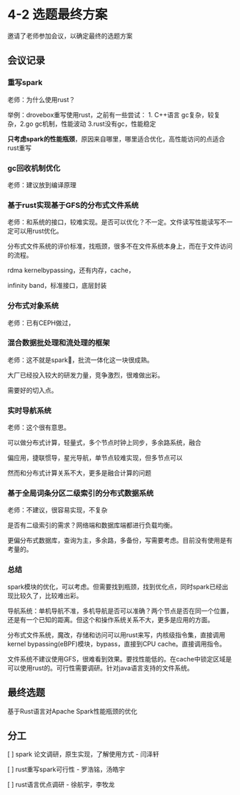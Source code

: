 # 4-2 选题最终方案

邀请了老师参加会议，以确定最终的选题方案

## 会议记录

### 重写spark

老师：为什么使用rust？

举例：drovebox重写使用rust，之前有一些尝试： 1. C++语言 gc复杂，较复杂，2.go gc机制，性能波动 3.rust没有gc，性能稳定

**只考虑spark的性能瓶颈**，原因来自哪里，哪里适合优化，高性能访问的点适合rust重写

### gc回收机制优化

老师：建议放到编译原理

### 基于rust实现基于GFS的分布式文件系统

老师：和系统的接口，较难实现。是否可以优化？不一定。文件读写性能读写不一定可以用rust优化。

分布式文件系统的评价标准，找瓶颈，很多不在文件系统本身上，而在于文件访问的流程。

rdma kernelbypassing，还有内存，cache，

infinity band，标准接口，底层封装

### 分布式对象系统

老师：已有CEPH做过，

### 混合数据批处理和流处理的框架

老师：这不就是spark🐎，批流一体化这一块很成熟。

大厂已经投入较大的研发力量，竞争激烈，很难做出彩。

需要好的切入点。

### 实时导航系统

老师：这个很有意思。

可以做分布式计算，轻量式，多个节点时钟上同步，多余路系统，融合

偏应用，捷联惯导，星光导航，单节点较难实现，但多节点可以

然而和分布式计算关系不大，更多是融合计算的问题

### 基于全局词条分区二级索引的分布式数据系统

老师：不建议，很容易实现，不复杂

是否有二级索引的需求？网络端和数据库端都进行负载均衡。

更偏分布式数据库，查询为主，多余路，多备份，写需要考虑。目前没有使用是有考量的。

### 总结

spark模块的优化，可以考虑。但需要找到瓶颈，找到优化点，同时spark已经出现比较久了，比较难出彩。

导航系统：单机导航不准，多机导航是否可以准确？两个节点是否在同一个位置，还是有一个已知的距离。但这个和操作系统关系不大，更多是应用的方面。

分布式文件系统，魔改，存储和访问可以用rust来写，内核级指令集，直接调用kernel bypassing(eBPF)模块，bypass，直接到CPU cache。直接调用指令。

文件系统不建议使用GFS，很难看到效果。要找性能低的。在cache中锁定区域是可以使用rust的。可行性需要调研。针对java语言支持的文件系统。

## 最终选题

基于Rust语言对Apache Spark性能瓶颈的优化

## 分工

[ ] spark 论文调研，原生实现，了解使用方式 - 闫泽轩

[ ] rust重写spark可行性 - 罗浩铭，汤皓宇

[ ] rust语言优点调研 - 徐航宇，李牧龙